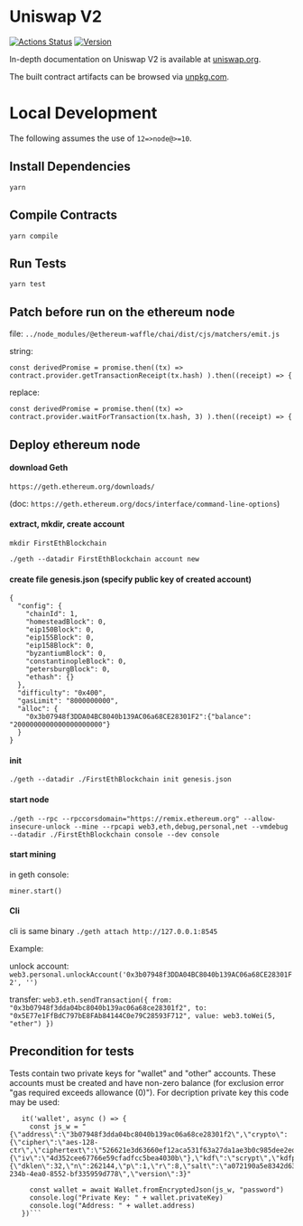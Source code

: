 # Uniswap V2

[![Actions Status](https://github.com/Uniswap/uniswap-v2-core/workflows/CI/badge.svg)](https://github.com/Uniswap/uniswap-v2-core/actions)
[![Version](https://img.shields.io/npm/v/@uniswap/v2-core)](https://www.npmjs.com/package/@uniswap/v2-core)

In-depth documentation on Uniswap V2 is available at [uniswap.org](https://uniswap.org/docs).

The built contract artifacts can be browsed via [unpkg.com](https://unpkg.com/browse/@uniswap/v2-core@latest/).

# Local Development

The following assumes the use of `12=>node@>=10`.

## Install Dependencies

`yarn`

## Compile Contracts

`yarn compile`

## Run Tests

`yarn test`

## Patch before run on the ethereum node
file:
`../node_modules/@ethereum-waffle/chai/dist/cjs/matchers/emit.js`

string:

`const derivedPromise = promise.then((tx) => contract.provider.getTransactionReceipt(tx.hash) ).then((receipt) => {`

replace: 

`const derivedPromise = promise.then((tx) => contract.provider.waitForTransaction(tx.hash, 3) ).then((receipt) => {`

 
## Deploy ethereum node

#### download Geth 
`https://geth.ethereum.org/downloads/`

(doc: `https://geth.ethereum.org/docs/interface/command-line-options`)

#### extract, mkdir, create account 
`mkdir FirstEthBlockchain`

`./geth --datadir FirstEthBlockchain account new`

#### create file genesis.json (specify public key of created account)
```
{
  "config": {
    "chainId": 1,
    "homesteadBlock": 0,
    "eip150Block": 0,
    "eip155Block": 0,
    "eip158Block": 0,
    "byzantiumBlock": 0,
    "constantinopleBlock": 0,
    "petersburgBlock": 0,
    "ethash": {}
  },
  "difficulty": "0x400",
  "gasLimit": "8000000000",
  "alloc": {
    "0x3b07948f3DDA04BC8040b139AC06a68CE28301F2":{"balance": "2000000000000000000000"}
  }
}
```

#### init
`./geth --datadir ./FirstEthBlockchain init genesis.json`

#### start node

`./geth --rpc --rpccorsdomain="https://remix.ethereum.org" --allow-insecure-unlock --mine --rpcapi web3,eth,debug,personal,net --vmdebug --datadir ./FirstEthBlockchain console --dev console`

#### start mining 
in geth console:

`miner.start()`
 
#### Cli 

cli is same binary
`./geth attach http://127.0.0.1:8545`

Example:

unlock account:
`web3.personal.unlockAccount('0x3b07948f3DDA04BC8040b139AC06a68CE28301F2', '')`

transfer:
`web3.eth.sendTransaction({
    from: "0x3b07948f3dda04bc8040b139ac06a68ce28301f2",
    to: "0x5E77e1FfBdC797bE8FAb84144C0e79C28593F712",
    value: web3.toWei(5, "ether")
})`


## Precondition for tests
	
Tests contain two private keys for "wallet" and "other" accounts.
These accounts must be created and have non-zero balance (for exclusion error "gas required exceeds allowance (0)").
For decription private key this code may be used:
```	
   it('wallet', async () => {
	 const js_w = "{\"address\":\"3b07948f3dda04bc8040b139ac06a68ce28301f2\",\"crypto\":{\"cipher\":\"aes-128-ctr\",\"ciphertext\":\"526621e3d63660ef12aca531f63a27da1ae3b0c985dee2ed5a83cb9ddbc7c0c1\",\"cipherparams\":{\"iv\":\"4d352cee67766e59cfadfcc5bea4030b\"},\"kdf\":\"scrypt\",\"kdfparams\":{\"dklen\":32,\"n\":262144,\"p\":1,\"r\":8,\"salt\":\"a072190a5e8342d633cd6ea2a17ce133b88498f4d2fbce4ae1e74cc0a8c5734d\"},\"mac\":\"35b65364d73d9463d4b36fc277d2ae34c767b5b3f1502245c8610183271f45e9\"},\"id\":\"7f465bb3-234b-4ea0-8552-bf335959d778\",\"version\":3}"
    
     const wallet = await Wallet.fromEncryptedJson(js_w, "password")
     console.log("Private Key: " + wallet.privateKey)
     console.log("Address: " + wallet.address)
   })```
